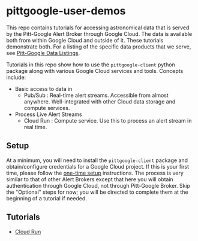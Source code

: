 # pittgoogle-user-demos

This repo contains tutorials for accessing astronomical data that is served by the Pitt-Google Alert Broker through Google Cloud.
The data is available both from within Google Cloud and outside of it.
These tutorials demonstrate both.
For a listing of the specific data products that we serve, see [Pitt-Google Data Listings](https://mwvgroup.github.io/pittgoogle-client/listings.html).

Tutorials in this repo show how to use the `pittgoogle-client` python package along with various Google Cloud services and tools.
Concepts include:

- Basic access to data in
    - Pub/Sub : Real-time alert streams. Accessible from almost anywhere. Well-integrated with other Cloud data storage and compute services.
- Process Live Alert Streams
    - Cloud Run : Compute service. Use this to process an alert stream in real time.

## Setup

At a minimum, you will need to install the `pittgoogle-client` package and obtain/configure credentials for a Google Cloud project.
If this is your first time, please follow the [one-time setup](https://mwvgroup.github.io/pittgoogle-client/one-time-setup.html) instructions.
The process is very similar to that of other Alert Brokers except that here you will obtain authentication through Google Cloud, not through Pitt-Google Broker.
Skip the "Optional" steps for now; you will be directed to complete them at the beginning of a tutorial if needed.

## Tutorials

- [Cloud Run](cloud-run/README.md)
